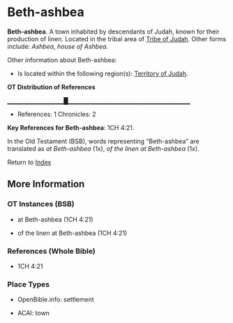 # Beth-ashbea
**Beth-ashbea**. 
A town inhabited by descendants of Judah, known for their production of linen. 
Located in the tribal area of [Tribe of Judah](../../../groups/md/acai/Judah.md). 
Other forms include: 
*Ashbea*, *house of Ashbea*. 




Other information about Beth-ashbea:


* Is located within the following region(s): 
[Territory of Judah](TerritoryOfJudah.md). 


**OT Distribution of References**

▁▁▁▁▁▁▁▁▁▁▁▁█▁▁▁▁▁▁▁▁▁▁▁▁▁▁▁▁▁▁▁▁▁▁▁▁▁▁
* References: 1 Chronicles: 2



**Key References for Beth-ashbea**: 
1CH 4:21. 


In the Old Testament (BSB), words representing “Beth-ashbea” are translated as 
*at Beth-ashbea* (1x), *of the linen at Beth-ashbea* (1x). 




Return to [Index](00-Index.md)

## More Information

### OT Instances (BSB)

* at Beth-ashbea (1CH 4:21)

* of the linen at Beth-ashbea (1CH 4:21)



### References (Whole Bible)

* 1CH 4:21


### Place Types

* OpenBible.info: settlement

* ACAI: town




